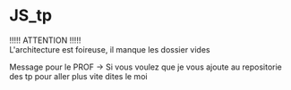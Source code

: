# JS_tp    
!!!!! ATTENTION !!!!!    
L'architecture est foireuse, il manque les dossier vides    

Message pour le PROF -> Si vous voulez que je vous ajoute au repositorie des tp pour aller plus vite dites le moi
